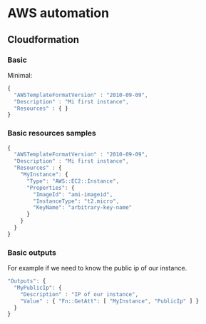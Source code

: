 # AWS automation

## Cloudformation

### Basic

Minimal:
```javascript
{
  "AWSTemplateFormatVersion" : "2010-09-09",
  "Description" : "Mi first instance",
  "Resources" : { }
}
```
### Basic resources samples

```javascript
{
  "AWSTemplateFormatVersion" : "2010-09-09",
  "Description" : "Mi first instance",
  "Resources" : {
    "MyInstance": {  
      "Type": "AWS::EC2::Instance",
      "Properties": {
        "ImageId": "ami-imageid",
        "InstanceType": "t2.micro",
        "KeyName": "arbitrary-key-name"
      }
    }
  }
}
```

### Basic outputs
For example if we need to know the public ip of our instance.
```javascript
"Outputs": {
  "MyPublicIp": {
    "Description" : "IP of our instance",
    "Value" : { "Fn::GetAtt": [ "MyInstance", "PublicIp" ] }
  }
}
```
